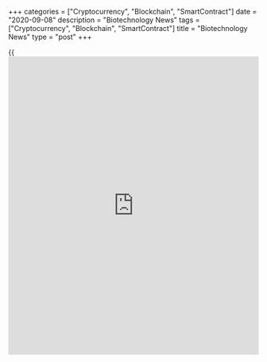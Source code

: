 +++
categories = ["Cryptocurrency", "Blockchain", "SmartContract"]
date = "2020-09-08"
description = "Biotechnology News"
tags = ["Cryptocurrency", "Blockchain", "SmartContract"]
title = "Biotechnology News"
type = "post"
+++

{{<iframe id="large-banner" src="https://www.bounty.group/#slide=18.0" width="100%" height="600" scrolling="no" style="border: 0px solid rgb(216, 221, 230); border-radius: 3px;">}}

![mylan fda recall 090220][1]

Generic and specialty pharma company Mylan N.V. said its U.S.-based
business Mylan Institutional LLC recalled four lots of Amiodarone HCl
Injection, USP and Tranexamic Acid Injection, USP for potential
interchanging of cartons, according to the U.S. Food and Drug
Administration or FDA.

![treehousefoods sept02][2]

TreeHouse Foods, Inc. has recalled certain Chewy Granola Bars sold under
the brand name Signature Select, citing misbranding and the presence of
undeclared peanut, a known allergen. The recall involves 18 Count / 15.2
oz package of Signature Select Chewy Granola Bars - Chocolate Chip with
UPC Number 2113028363 and best if used by date of January 21, 2021.

![fritolay aug26][3]

Frito-Lay North America, the convenient foods division of PepsiCo, Inc.,
has recalled Lay's Barbecue Flavored Potato Chips citing the presence of
undeclared milk, a known allergen. According to the U.S. Food and Drug
Administration, the recall was initiated after it was discovered that
certain bags of Lay's Barbecue Flavored Potato Chips were inadvertently
filled with another flavor.

![peaches aug21][4]

Retailers Target Inc. and Aldi are recalling peaches after they were
linked to multistate outbreak of Salmonella Enteritidis infection that
sickened at least 68 people in nine states. The recalls follow food
safety warnings by the Food & Drug Administration, the Centers for
Disease Control and Prevention, as well as state health officials
against the consumption of fresh, whole peaches

   1. cdn.rtt[news](https://www.letsplayfx.com/blog/forex-news-website/).com/articleimages/ustopstories/2020/september/mylan-fda-recall-090220.jpg (mylan fda recall 090220)
   2. cdn.rtt[news](https://www.letsplayfx.com/blog/forex-news-website/).com/articleimages/ustopstories/2020/september/treehousefoods-sept02.jpg (treehousefoods sept02)
   3. cdn.rtt[news](https://www.letsplayfx.com/blog/forex-news-website/).com/articleimages/ustopstories/2020/august/fritolay-aug26.jpg (fritolay aug26)
   4. cdn.rtt[news](https://www.letsplayfx.com/blog/forex-news-website/).com/articleimages/ustopstories/2020/august/peaches-aug21.jpg (peaches aug21)